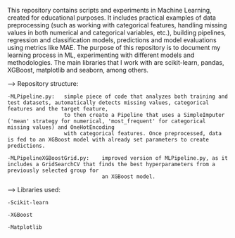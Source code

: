 This repository contains scripts and experiments in Machine Learning, created for educational purposes. It includes practical examples of data preprocessing (such as working
with categorical features, handling missing values in both numerical and categorical variables, etc.), building pipelines, regression and classification models, predictions
and model evaluations using metrics like MAE. The purpose of this repository is to document my learning process in ML, experimenting with different models and methodologies.
The main libraries that I work with are scikit-learn, pandas, XGBoost, matplotlib and seaborn, among others.

--> Repository structure:

    -MLPipeline.py:   simple piece of code that analyzes both training and test datasets, automatically detects missing values, categorical features and the target feature,
                      to then create a Pipeline that uses a SimpleImputer ('mean' strategy for numerical, 'most_frequent' for categorical missing values) and OneHotEncoding
                      with categorical features. Once preprocessed, data is fed to an XGBoost model with already set parameters to create predictions.

    -MLPipelineXGBoostGrid.py:    improved version of MLPipeline.py, as it includes a GridSearchCV that finds the best hyperparameters from a previously selected group for
                                  an XGBoost model.
                                  
--> Libraries used:

    -Scikit-learn
    
    -XGBoost
    
    -Matplotlib
